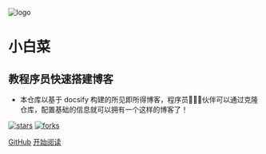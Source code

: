 ![logo](_media/logo.png)

# 小白菜

## 教程序员快速搭建博客

- 本仓库以基于 docsify 构建的所见即所得博客，程序员👨🏻‍💻伙伴可以通过克隆仓库，配置基础的信息就可以拥有一个这样的博客了！
    
[![stars](https://badgen.net/github/stars/caijianying/caijianying.github.io?icon=github&color=4ab8a1)](https://github.com/fuzhengwei/fuzhengwei.github.io) [![forks](https://badgen.net/github/forks/caijianying/caijianying.github.io?icon=github&color=4ab8a1)](https://github.com/caijianying/caijianying.github.io) 

[GitHub](<https://github.com/caijianying/caijianying.github.io>)
[开始阅读](README.md)